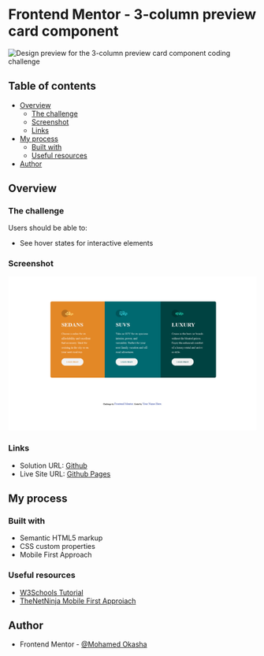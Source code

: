 # Frontend Mentor - 3-column preview card component

![Design preview for the 3-column preview card component coding challenge](./design/desktop-preview.jpg)

## Table of contents

- [Overview](#overview)
  - [The challenge](#the-challenge)
  - [Screenshot](#screenshot)
  - [Links](#links)
- [My process](#my-process)
  - [Built with](#built-with)
  - [Useful resources](#useful-resources)
- [Author](#author)

## Overview

### The challenge

Users should be able to:

- See hover states for interactive elements

### Screenshot

![](./myscreenshots/desktop.png)

### Links

- Solution URL: [Github](https://github.com/3okasha/3-column-preview-card.git)
- Live Site URL: [Github Pages](https://3okasha.github.io/3-column-preview-card/)

## My process

### Built with

- Semantic HTML5 markup
- CSS custom properties
- Mobile First Approach

### Useful resources

- [W3Schools Tutorial](https://www.w3schools.com/)
- [TheNetNinja Mobile First Approiach]()

## Author

- Frontend Mentor - [@Mohamed Okasha](https://www.frontendmentor.io/profile/3okasha)